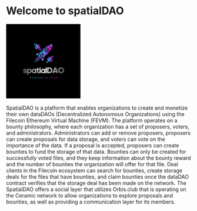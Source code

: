 <h1>
 Welcome to spatialDAO
</h1>

<p>
<img src="./web-interface/public/logo.webp" alt="alt text" width="40%"/>
</p>

SpatialDAO is a platform that enables organizations to create and monetize their own dataDAOs (Decentralized Autonomous Organizations) using the Filecoin Ethereum Virtual Machine (FEVM). The platform operates on a bounty philosophy, where each organization has a set of proposers, voters, and administrators. Administrators can add or remove proposers, proposers can create proposals for data storage, and voters can vote on the importance of the data. If a proposal is accepted, proposers can create bounties to fund the storage of that data. Bounties can only be created for successfully voted files, and they keep information about the bounty reward and the number of bounties the organization will offer for that file. Deal clients in the Filecoin ecosystem can search for bounties, create storage deals for the files that have bounties, and claim bounties once the dataDAO contract verifies that the storage deal has been made on the network. The SpatialDAO offers a social layer that utilizes Orbis.club that is operating on the Ceramic network to allow organizations to explore proposals and bounties, as well as providing a communication layer for its members.
